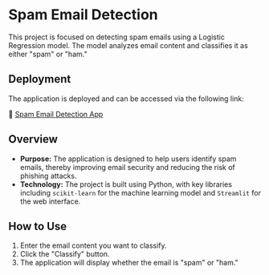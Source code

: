 # Spam Email Detection

This project is focused on detecting spam emails using a Logistic Regression model. The model analyzes email content and classifies it as either "spam" or "ham."

## Deployment

The application is deployed and can be accessed via the following link:

🔗 [Spam Email Detection App](https://spamemaildetection12.streamlit.app/)

## Overview

- **Purpose:** The application is designed to help users identify spam emails, thereby improving email security and reducing the risk of phishing attacks.
- **Technology:** The project is built using Python, with key libraries including `scikit-learn` for the machine learning model and `Streamlit` for the web interface.

## How to Use

1. Enter the email content you want to classify.
2. Click the "Classify" button.
3. The application will display whether the email is "spam" or "ham."
